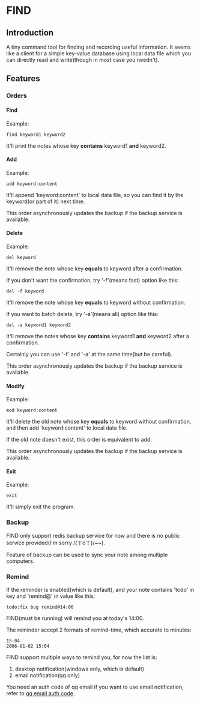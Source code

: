 # FIND
## Introduction
A tiny command tool for finding and recording useful information.
It seems like a client for a simple key-value database using local data file which you can directly read and write(though in most case you needn't).

## Features
### Orders
#### Find
Example:
```shell
find keyword1 keyword2
```
It'll print the notes whose key **contains** keyword1 **and** keyword2.

#### Add
Example:
```shell
add keyword:content
```
It'll append 'keyword:content' to local data file, so you can find it by the keyword(or part of it) next time.

This order asynchronously updates the backup if the backup service is available.

#### Delete
Example:
```shell
del keyword
```
It'll remove the note whose key **equals** to keyword after a confirmation.

If you don't want the confirmation, try '-f'(means fast) option like this:
```shell
del -f keyword
```
It'll remove the note whose key **equals** to keyword without confirmation.

If you want to batch delete, try '-a'(means all) option like this:
```shell
del -a keyword1 keyword2
```
It'll remove the notes whose key **contains** keyword1 **and** keyword2 after a confirmation.

Certainly you can use '-f' and '-a' at the same time(but be careful).

This order asynchronously updates the backup if the backup service is available.

#### Modify
Example:
```shell
mod keyword:content
```
It'll delete the old note whose key **equals** to keyword without confirmation, and then add 'keyword:content' to local data file.

If the old note doesn't exist, this order is equivalent to add.

This order asynchronously updates the backup if the backup service is available.

#### Exit
Example:
```shell
exit
```
It'll simply exit the program.

### Backup
FIND only support redis backup service for now and there is no public service provided(I'm sorry /(ㄒoㄒ)/~~).

Feature of backup can be used to sync your note among multiple computers.

### Remind
If the reminder is enabled(which is default), and your note contains 'todo' in key and 'remind@' in value like this:
```shell
todo:fix bug remind@14:00
```
FIND(must be running) will remind you at today's 14:00.

The reminder accept 2 formats of remind-time, which accurate to minutes:
```text
15:04
2006-01-02 15:04
```

FIND support multiple ways to remind you, for now the list is:
1. desktop notification(windows only, which is default)
2. email notification(qq only)

You need an auth code of qq email if you want to use email notification, refer to [qq email auth code](https://service.mail.qq.com/cgi-bin/help?subtype=1&id=28&no=1001256).